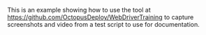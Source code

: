 This is an example showing how to use the tool at https://github.com/OctopusDeploy/WebDriverTraining 
to capture screenshots and video from a test script to use for documentation.
